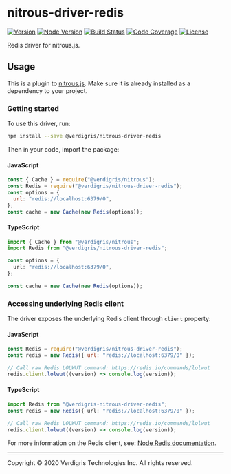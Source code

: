 # nitrous-driver-redis

[![Version][version-badge]][npm-url]
[![Node Version][node-badge]][node-url]
[![Build Status][build-status-badge]][github-workflows-url]
[![Code Coverage][codecov-badge]][codecov-url]
[![License][license-badge]](LICENSE.md)

Redis driver for nitrous.js.

## Usage

This is a plugin to [nitrous.js][nitrous-js]. Make sure it is already installed
as a dependency to your project.

### Getting started

To use this driver, run:

```bash
npm install --save @verdigris/nitrous-driver-redis
```

Then in your code, import the package:

#### JavaScript

```javascript
const { Cache } = require("@verdigris/nitrous");
const Redis = require("@verdigris/nitrous-driver-redis");
const options = {
  url: "redis://localhost:6379/0",
};
const cache = new Cache(new Redis(options));
```

#### TypeScript

```typescript
import { Cache } from "@verdigris/nitrous";
import Redis from "@verdigris/nitrous-driver-redis";

const options = {
  url: "redis://localhost:6379/0",
};

const cache = new Cache(new Redis(options));
```

### Accessing underlying Redis client

The driver exposes the underlying Redis client through `client` property:

#### JavaScript

```javascript
const Redis = require("@verdigris/nitrous-driver-redis");
const redis = new Redis({ url: "redis://localhost:6379/0" });

// Call raw Redis LOLWUT command: https://redis.io/commands/lolwut
redis.client.lolwut((version) => console.log(version));
```

#### TypeScript

```typescript
import Redis from "@verdigris-nitrous-driver-redis";
const redis = new Redis({ url: "redis://localhost:6379/0" });

// Call raw Redis LOLWUT command: https://redis.io/commands/lolwut
redis.client.lolwut((version) => console.log(version));
```

For more information on the Redis client, see:
[Node Redis documentation][node-redis-docs].

---

Copyright © 2020 Verdigris Technologies Inc. All rights reserved.

[npm-url]: https://www.npmjs.com/package/@verdigris/nitrous-driver-redis?activeTab=versions
[version-badge]: https://img.shields.io/npm/v/@verdigris/nitrous-driver-redis?style=for-the-badge
[node-badge]: https://img.shields.io/node/v/@verdigris/nitrous-driver-redis?style=for-the-badge
[node-url]: https://nodejs.org/en/about/releases/
[build-status-badge]: https://shields.verdigris.co/github/actions/workflow/status/verdigristech/nitrous-driver-redis/test.yaml?logo=github&style=for-the-badge
[github-workflows-url]: https://github.com/VerdigrisTech/nitrous-driver-redis/actions
[codecov-badge]: https://img.shields.io/codecov/c/github/verdigristech/nitrous-driver-redis?logo=codecov&style=for-the-badge
[codecov-url]: https://codecov.io/gh/VerdigrisTech/nitrous-driver-redis
[license-badge]: https://img.shields.io/github/license/verdigristech/nitrous-driver-redis?style=for-the-badge
[nitrous-js]: https://www.npmjs.com/package/@verdigris/nitrous
[node-redis-docs]: https://github.com/NodeRedis/node-redis
